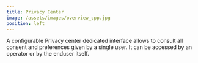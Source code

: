 ```yaml
---
title: Privacy Center
image: /assets/images/overview_cpp.jpg
position: left
---
```


A configurable Privacy center dedicated interface allows to consult all consent and preferences given by a single user. It can be accessed by an operator or by the enduser itself.
